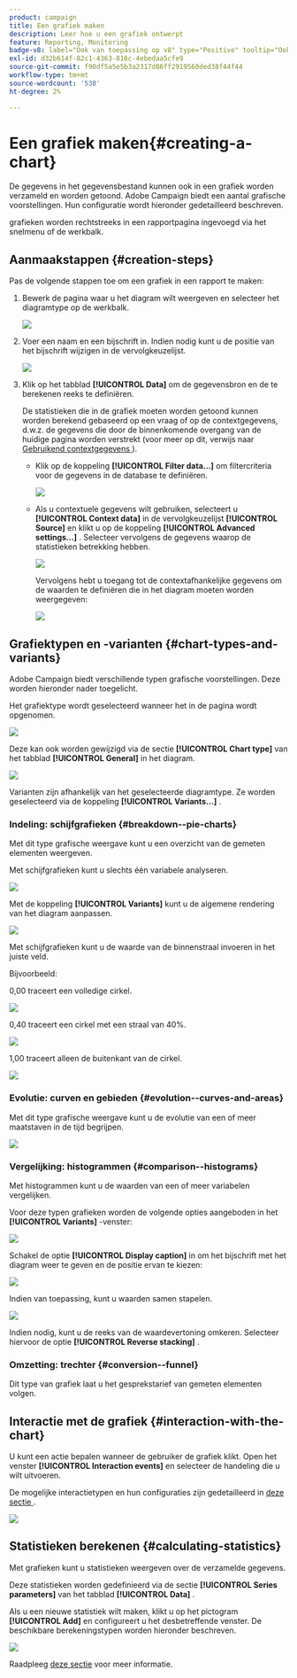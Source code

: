 ```yaml
---
product: campaign
title: Een grafiek maken
description: Leer hoe u een grafiek ontwerpt
feature: Reporting, Monitoring
badge-v8: label="Ook van toepassing op v8" type="Positive" tooltip="Ook van toepassing op campagne v8"
exl-id: d32b614f-82c1-4363-816c-4ebedaa5cfe9
source-git-commit: f90df5a5e5b3a2317d86ff2919560ded38f44f44
workflow-type: tm+mt
source-wordcount: '538'
ht-degree: 2%

---
```


# Een grafiek maken{#creating-a-chart}



De gegevens in het gegevensbestand kunnen ook in een grafiek worden verzameld en worden getoond. Adobe Campaign biedt een aantal grafische voorstellingen. Hun configuratie wordt hieronder gedetailleerd beschreven.

grafieken worden rechtstreeks in een rapportpagina ingevoegd via het snelmenu of de werkbalk.

## Aanmaakstappen {#creation-steps}

Pas de volgende stappen toe om een grafiek in een rapport te maken:

1. Bewerk de pagina waar u het diagram wilt weergeven en selecteer het diagramtype op de werkbalk.

   ![](assets/s_advuser_report_page_activity_04.png)

1. Voer een naam en een bijschrift in. Indien nodig kunt u de positie van het bijschrift wijzigen in de vervolgkeuzelijst.

   ![](assets/s_ncs_advuser_report_wizard_018.png)

1. Klik op het tabblad **[!UICONTROL Data]** om de gegevensbron en de te berekenen reeks te definiëren.

   De statistieken die in de grafiek moeten worden getoond kunnen worden berekend gebaseerd op een vraag of op de contextgegevens, d.w.z. de gegevens die door de binnenkomende overgang van de huidige pagina worden verstrekt (voor meer op dit, verwijs naar [&#x200B; Gebruikend contextgegevens &#x200B;](../../reporting/using/using-the-context.md#using-context-data)).

   * Klik op de koppeling **[!UICONTROL Filter data...]** om filtercriteria voor de gegevens in de database te definiëren.

     ![](assets/reporting_graph_add_filter.png)

   * Als u contextuele gegevens wilt gebruiken, selecteert u **[!UICONTROL Context data]** in de vervolgkeuzelijst **[!UICONTROL Source]** en klikt u op de koppeling **[!UICONTROL Advanced settings...]** . Selecteer vervolgens de gegevens waarop de statistieken betrekking hebben.

     ![](assets/reporting_graph_from_context.png)

     Vervolgens hebt u toegang tot de contextafhankelijke gegevens om de waarden te definiëren die in het diagram moeten worden weergegeven:

     ![](assets/reporting_graph_select-from_context.png)

## Grafiektypen en -varianten {#chart-types-and-variants}

Adobe Campaign biedt verschillende typen grafische voorstellingen. Deze worden hieronder nader toegelicht.

Het grafiektype wordt geselecteerd wanneer het in de pagina wordt opgenomen.

![](assets/s_advuser_report_page_activity_04.png)

Deze kan ook worden gewijzigd via de sectie **[!UICONTROL Chart type]** van het tabblad **[!UICONTROL General]** in het diagram.

![](assets/reporting_change_graph_type.png)

Varianten zijn afhankelijk van het geselecteerde diagramtype. Ze worden geselecteerd via de koppeling **[!UICONTROL Variants...]** .

### Indeling: schijfgrafieken {#breakdown--pie-charts}

Met dit type grafische weergave kunt u een overzicht van de gemeten elementen weergeven.

Met schijfgrafieken kunt u slechts één variabele analyseren.

![](assets/reporting_graph_type_sector_1.png)

Met de koppeling **[!UICONTROL Variants]** kunt u de algemene rendering van het diagram aanpassen.

![](assets/reporting_graph_type_sector_2.png)

Met schijfgrafieken kunt u de waarde van de binnenstraal invoeren in het juiste veld.

Bijvoorbeeld:

0,00 traceert een volledige cirkel.

![](assets/s_ncs_advuser_report_sector_exple1.png)

0,40 traceert een cirkel met een straal van 40%.

![](assets/s_ncs_advuser_report_sector_exple2.png)

1,00 traceert alleen de buitenkant van de cirkel.

![](assets/s_ncs_advuser_report_sector_exple3.png)

### Evolutie: curven en gebieden {#evolution--curves-and-areas}

Met dit type grafische weergave kunt u de evolutie van een of meer maatstaven in de tijd begrijpen.

![](assets/reporting_graph_type_curve.png)

### Vergelijking: histogrammen {#comparison--histograms}

Met histogrammen kunt u de waarden van een of meer variabelen vergelijken.

Voor deze typen grafieken worden de volgende opties aangeboden in het **[!UICONTROL Variants]** -venster:

![](assets/reporting_select_graph_var.png)

Schakel de optie **[!UICONTROL Display caption]** in om het bijschrift met het diagram weer te geven en de positie ervan te kiezen:

![](assets/reporting_select_graph_legend.png)

Indien van toepassing, kunt u waarden samen stapelen.

![](assets/reporting_graph_type_histo.png)

Indien nodig, kunt u de reeks van de waardevertoning omkeren. Selecteer hiervoor de optie **[!UICONTROL Reverse stacking]** .

### Omzetting: trechter {#conversion--funnel}

Dit type van grafiek laat u het gesprekstarief van gemeten elementen volgen.

## Interactie met de grafiek {#interaction-with-the-chart}

U kunt een actie bepalen wanneer de gebruiker de grafiek klikt. Open het venster **[!UICONTROL Interaction events]** en selecteer de handeling die u wilt uitvoeren.

De mogelijke interactietypen en hun configuraties zijn gedetailleerd in [&#x200B; deze sectie &#x200B;](../../web/using/static-elements-in-a-web-form.md#inserting-html-content).

![](assets/s_ncs_advuser_report_wizard_017.png)

## Statistieken berekenen {#calculating-statistics}

Met grafieken kunt u statistieken weergeven over de verzamelde gegevens.

Deze statistieken worden gedefinieerd via de sectie **[!UICONTROL Series parameters]** van het tabblad **[!UICONTROL Data]** .

Als u een nieuwe statistiek wilt maken, klikt u op het pictogram **[!UICONTROL Add]** en configureert u het desbetreffende venster. De beschikbare berekeningstypen worden hieronder beschreven.

![](assets/reporting_add_statistics.png)

Raadpleeg [deze sectie](../../reporting/using/using-the-descriptive-analysis-wizard.md#statistics-calculation) voor meer informatie.
